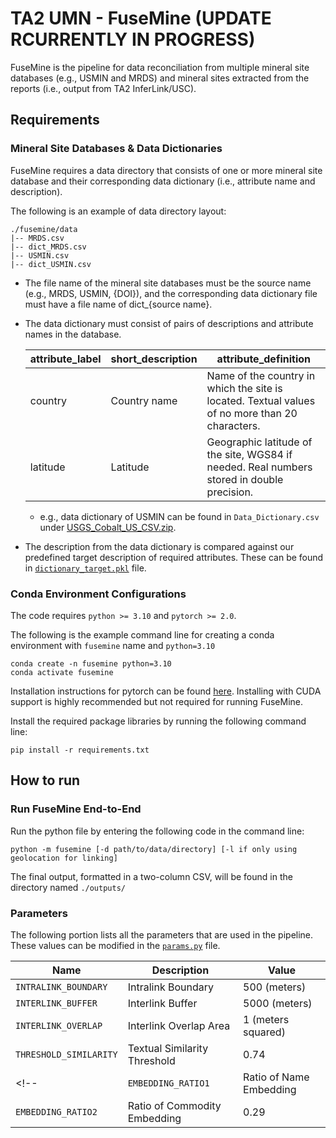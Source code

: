 # TA2 UMN - FuseMine (UPDATE RCURRENTLY IN PROGRESS)
FuseMine is the pipeline for data reconciliation from multiple mineral site databases (e.g., USMIN and MRDS) and mineral sites extracted from the reports (i.e., output from TA2 InferLink/USC).

## Requirements
### Mineral Site Databases & Data Dictionaries
FuseMine requires a data directory that consists of one or more mineral site database and their corresponding data dictionary (i.e., attribute name and description). 

The following is an example of data directory layout:
```
./fusemine/data
|-- MRDS.csv
|-- dict_MRDS.csv
|-- USMIN.csv
|-- dict_USMIN.csv
```

* The file name of the mineral site databases must be the source name (e.g., MRDS, USMIN, {DOI}), and the corresponding data dictionary file must have a file name of dict_{source name}. 
* The data dictionary must consist of pairs of descriptions and attribute names in the database.
  
    | attribute_label | short_description | attribute_definition |
    | --- | --- | --- |
    | country | Country name | Name of the country in which the site is located. Textual values of no more than 20 characters. |
    | latitude | Latitude | Geographic latitude of the site, WGS84 if needed. Real numbers stored in double precision. |
    * e.g., data dictionary of USMIN can be found in `Data_Dictionary.csv` under [USGS_Cobalt_US_CSV.zip](https://www.sciencebase.gov/catalog/file/get/5ad623f2e4b0e2c2dd23f09e?name=USGS_Cobalt_US_CSV.zip).

* The description from the data dictionary is compared against our predefined target description of required attributes. These can be found in [`dictionary_target.pkl`](https://github.com/DARPA-CRITICALMAAS/umn-ta2-mineral-site-linkage/blob/main/fusemine/src/dictionary_target.pkl) file.

### Conda Environment Configurations
The code requires `python >= 3.10` and `pytorch >= 2.0`. 

The following is the example command line for creating a conda environment with `fusemine` name and `python=3.10`

```
conda create -n fusemine python=3.10
conda activate fusemine
```

Installation instructions for pytorch can be found [here](https://pytorch.org/get-started/locally/). Installing with CUDA support is highly recommended but not required for running FuseMine.

Install the required package libraries by running the following command line:
```
pip install -r requirements.txt
```

## How to run
### Run FuseMine End-to-End
Run the python file by entering the following code in the command line:
```
python -m fusemine [-d path/to/data/directory] [-l if only using geolocation for linking]
```
The final output, formatted in a two-column CSV, will be found in the directory named `./outputs/`

<!-- ### Process Raw Database to Mineral Site Schema Format
```
cd m1_preprocessing
python process_rawdb_to_schema.py [-d path/to/data/directory] [-u if want to use a predefined attribute mapping]
```
To define the corresponding attribute label, modify the `resource/attribute_map.csv`
If using the predefined mapped attribute file, the items located under 'Matching Attributes in Database' must exist in the database that is being processed.

### Run Intralinking Model
Use the following code if you are using mineral site data in local storage:
```
cd m2_intralinking
python intralinking.py [-d path/to/data/directory] [-l if only using geolocation for linking] [-g if want to save file also as a geojson output]
```

### Run Interlinking Model
```
cd m3_interlinking
python interlinking.py [-d path/to/data/directory] [-l if only using geolocation for linking] [-g if want to save file also as a geojson output] [-o to state output file name; default='interlinked']
``` -->

<!-- ## Directory Layout -->
<!-- ```
./
|-- fusemine.py
|-- params.ini
|
|-- m0_loading_and_saving
|   |-- loading_local_data.py                   # Loads the data available on the user local storage
|   |-- loading_kg_data.py                      # Loads the data available on the knowledge graph
|   |-- save_sameas_output.py                   # Saves the reconciliation output as a two-column URI CSV output
|   |-- save_to_geojson_output.py               # Saves the output as a geojson file that can plotted on a GIS software
|   |-- save_to_json_output.py                  # Saves the output as a json file that can be loaded on the knowledge graph
|
|-- m1_preprocessing
|   |-- compare_attribute_def_similarity.py     # 
|   |-- extract_attributes_from_db.py           #
|   |-- process_gpkg_to_json.py
|   |-- process_rawdb_to_schema.py              # Processes the raw database available in the local directory to a local schema format
|
|-- m2_intralinking
|   |-- intralinking.py                         # 
|   |-- location_based_intralinking.py          #
|   |-- text_based_intralinking.py              #
|
|-- m3_interlinking
|   |-- interlinking.py                         #
|   |-- location_based_intralinking.py          #
|
|-- resource
|   |-- attribute_dictionary.pkl                # Previously identified attribute labels
|   |-- crs.pkl                                 # List of coordinate reference systems (CRS)
|
|-- utils
|   |-- loading
|   |-- saving
|   |-- geolocation

``` -->



### Parameters
The following portion lists all the parameters that are used in the pipeline. These values can be modified in the [`params.py`](https://github.com/DARPA-CRITICALMAAS/umn-ta2-mineral-site-linkage/blob/main/fusemine/params.py) file.

| Name | Description | Value |
| --- | --- | --- |
| `INTRALINK_BOUNDARY` | Intralink Boundary | 500 (meters) |
| `INTERLINK_BUFFER` | Interlink Buffer | 5000 (meters) |
| `INTERLINK_OVERLAP` | Interlink Overlap Area | 1 (meters squared) |
| `THRESHOLD_SIMILARITY` | Textual Similarity Threshold | 0.74 |
<!-- | `EMBEDDING_RATIO1` | Ratio of Name Embedding | 0.71 |
| `EMBEDDING_RATIO2` | Ratio of Commodity Embedding | 0.29 | -->
